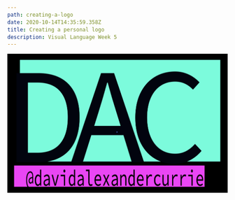 ```yaml
---
path: creating-a-logo
date: 2020-10-14T14:35:59.358Z
title: Creating a personal logo
description: Visual Language Week 5
---
```

![Final Logo](../assets/screen-shot-2020-10-14-at-10.28.52-am.png "Final Logo")